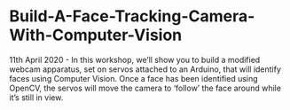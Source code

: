 # Build-A-Face-Tracking-Camera-With-Computer-Vision
11th April 2020 - In this workshop, we’ll show you to build a modified webcam apparatus, set on servos attached to an Arduino, that will identify faces using Computer Vision. Once a face has been identified using OpenCV, the servos will move the camera to ‘follow’ the face around while it’s still in view. 
